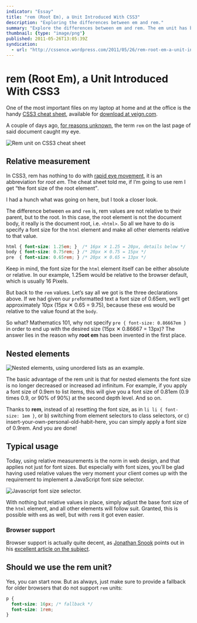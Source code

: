 ```yaml
---
indicator: "Essay"
title: "rem (Root Em), a Unit Introduced With CSS3"
description: "Exploring the differences between em and rem."
summary: "Explore the differences between em and rem. The em unit has been with us for a long time, see what rem — brought to you by CSS3 — adds to the relative measurement arena."
thumbnail: {type: "image/png"}
published: 2011-05-26T13:05:39Z
syndication:
  - url: "http://cssence.wordpress.com/2011/05/26/rem-root-em-a-unit-introduced-with-css3/"
---
```


# rem (Root Em), a Unit Introduced With CSS3

One of the most important files on my laptop at home and at the office is the handy [CSS3 cheat sheet](http://www.veign.com/reference/css3-guide.php), available for [download at veign.com](http://www.veign.com/downloads/guides/qrg0008.pdf).

A couple of days ago, [for reasons unknown](http://www.subzin.com/quotes/Futurama%3A+Into+the+Wild+Green+Yonder/For+reasons+unknown), the term `rem` on the last page of said document caught my eye.

<p class="blend"><img src="/2011/rem-root-em-a-unit-introduced-with-css3.cheat-sheet.png" alt="Rem unit on CSS3 cheat sheet"></p>

## Relative measurement

In CSS3, rem has nothing to do with [rapid eye movement](http://en.wikipedia.org/wiki/Rapid_eye_movement_sleep), it is an abbreviation for _root em_. The cheat sheet told me, if I’m going to use rem I get <q>the font size of the root element</q>.

I had a hunch what was going on here, but I took a closer look.

The difference between `em` and `rem` is, rem values are not relative to their parent, but to the root. In this case, the root element is not the document body, it really is the document root, i.e. `<html>`. So all we have to do is specify a font size for the `html` element and make all other elements relative to that value.

```css
html { font-size: 1.25em; }  /* 16px ✕ 1.25 = 20px, details below */
body { font-size: 0.75rem; } /* 20px ✕ 0.75 = 15px */
pre  { font-size: 0.65rem; } /* 20px ✕ 0.65 = 13px */
```

Keep in mind, the font size for the `html` element itself can be either absolute or relative. In our example, 1.25em would be relative to the browser default, which is usually 16 Pixels.

But back to the `rem` values. Let’s say all we got is the three declarations above. If we had given our `pre`formatted text a font size of 0.65em, we’ll get approximately 10px (15px ✕ 0.65 = 9.75), because these `em`s would be relative to the value found at the `body`.

So what? Mathematics 101, why not specify `pre { font-size: 0.86667em }` in order to end up with the desired size (15px ✕ 0.86667 = 13px)? The answer lies in the reason why **root em** has been invented in the first place.

## Nested elements

<p class="blend"><img src="/2011/rem-root-em-a-unit-introduced-with-css3.nested-elements.png" alt="Nested elements, using unordered lists as an example."></p>

The basic advantage of the rem unit is that for nested elements the font size is no longer decreased or increased <span lang="la">ad infinitum</span>. For example, if you apply a font size of 0.9em to list items, this will give you a font size of 0.81em (0.9 times 0.9, or 90% of 90%) at the second depth level. And so on.

Thanks to **rem**, instead of a) resetting the font size, as in `li li { font-size: 1em }`, or b) switching from element selectors to class selectors, or c) insert-your-own-personal-old-habit-here, you can simply apply a font size of 0.9rem. And you are done!

## Typical usage

Today, using relative measurements is the norm in web design, and that applies not just for font sizes. But especially with font sizes, you’ll be glad having used relative values the very moment your client comes up with the requirement to implement a JavaScript font size selector.

<p class="blend"><img src="/2011/rem-root-em-a-unit-introduced-with-css3.font-size-selector.png" alt="Javascript font size selector."></p>

With nothing but relative values in place, simply adjust the base font size of the `html` element, and all other elements will follow suit. Granted, this is possible with `em`s as well, but with `rem`s it got even easier.

### Browser support

Browser support is actually quite decent, as [Jonathan Snook](http://twitter.com/snookca) points out in his [excellent article on the subject](http://snook.ca/archives/html_and_css/font-size-with-rem).

## Should we use the rem unit?

Yes, you can start now. But as always, just make sure to provide a fallback for older browsers that do not support `rem` units:

```css
p {
  font-size: 16px; /* fallback */
  font-size: 1rem;
}
```
